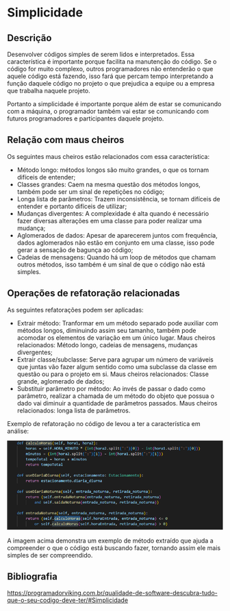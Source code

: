 # Simplicidade

## Descrição

Desenvolver códigos simples de serem lidos e interpretados. Essa característica é importante porque facilita na manutenção do código. Se o código for muito complexo, outros programadores não entenderão o que aquele código está fazendo, isso fará que percam tempo interpretando a função daquele código no projeto o que prejudica a equipe ou a empresa que trabalha naquele projeto.

Portanto a simplicidade é importante porque além de estar se comunicando com a máquina, o programador também vai estar se comunicando com futuros programadores e participantes daquele projeto.

## Relação com maus cheiros

Os seguintes maus cheiros estão relacionados com essa característica:

- Método longo: métodos longos são muito grandes, o que os tornam difíceis de entender;
- Classes grandes: Caem na mesma questão dos métodos longos, também pode ser um sinal de repetições no código;
- Longa lista de parâmetros: Trazem inconsistência, se tornam difíceis de entender e portanto difíceis de utilizar;
- Mudanças divergentes: A complexidade é alta quando é necessário fazer diversas alterações em uma classe para poder realizar uma mudança;
- Aglomerados de dados: Apesar de aparecerem juntos com frequência, dados aglomerados não estão em conjunto em uma classe, isso pode gerar a sensação de bagunça ao código;
- Cadeias de mensagens: Quando há um loop de métodos que chamam outros métodos, isso também é um sinal de que o código não está simples.

## Operações de refatoração relacionadas

As seguintes refatorações podem ser aplicadas:

- Extrair método: Tranformar em um método separado pode auxiliar com métodos longos, diminuindo assim seu tamanho, também pode acomodar os elementos de variação em um único lugar. Maus cheiros relacionados: Método longo, cadeias de mensagens, mudanças divergentes;
- Extrair classe/subclasse: Serve para agrupar um número de variáveis que juntas vão fazer algum sentido como uma subclasse da classe em questão ou para o projeto em si. Maus cheiros relacionados: Classe grande, aglomerado de dados;
- Substituir parâmetro por método: Ao invés de passar o dado como parâmetro, realizar a chamada de um método do objeto que possua o dado vai diminuir a quantidade de parâmetros passados. Maus cheiros relacionados: longa lista de parâmetros.

Exemplo de refatoração no código de levou a ter a característica em análise:

![](./assets/simplicidade.png)

A imagem acima demonstra um exemplo de método extraído que ajuda a compreender o que o código está buscando fazer, tornando assim ele mais simples de ser compreendido.

## Bibliografia

https://programadorviking.com.br/qualidade-de-software-descubra-tudo-que-o-seu-codigo-deve-ter/#Simplicidade